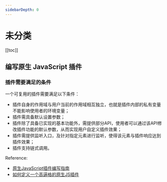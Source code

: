 ```yaml
---
sidebarDepth: 0
---
```


# 未分类

[[toc]]

## 编写原生 JavaScript 插件

### 插件需要满足的条件

一个可复用的插件需要满足以下条件：

- 插件自身的作用域与用户当前的作用域相互独立，也就是插件内部的私有变量不能影响使用者的环境变量；
- 插件需具备默认设置参数；
- 插件除了具备已实现的基本功能外，需提供部分API，使用者可以通过该API修改插件功能的默认参数，从而实现用户自定义插件效果；
- 插件需提供监听入口，及针对指定元素进行监听，使得该元素与插件响应达到插件效果；
- 插件支持链式调用。

Reference:

- [原生JavaScript插件编写指南](http://geocld.github.io/2016/03/10/javascript_plugin/)
- [如何定义一个高逼格的原生JS插件](https://www.jianshu.com/p/e65c246beac1)
